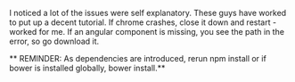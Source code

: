 I noticed a lot of the issues were self explanatory.  These guys have worked to put up a decent tutorial.  If chrome crashes, close it down and restart - worked for me.  If an angular component is missing, you see the path in the error, so go download it.

** REMINDER: As dependencies are introduced, rerun npm install or if bower is installed globally, bower install.**